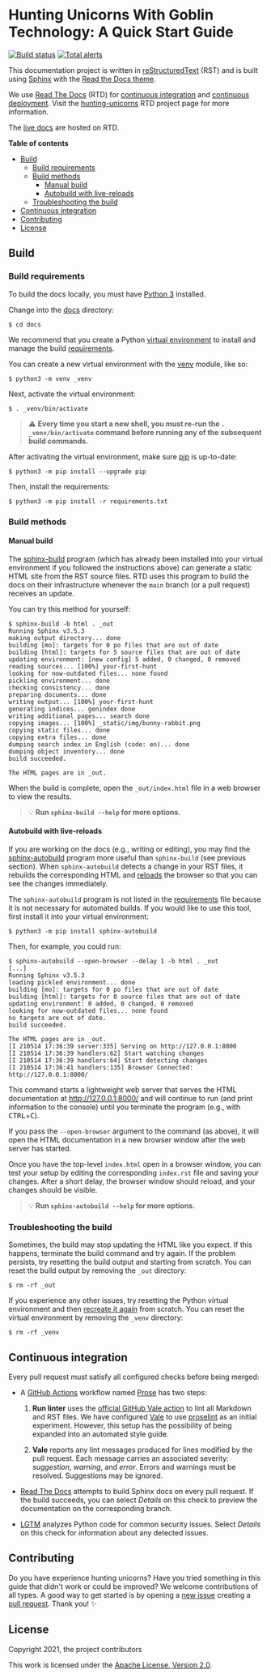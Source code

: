 # Hunting Unicorns With Goblin Technology: A Quick Start Guide

[![Build status](https://readthedocs.org/projects/hunting-unicorns/badge/?version=latest)](http://hunting-unicorns.readthedocs.io/en/latest/?badge=latest) [![Total alerts](https://img.shields.io/lgtm/alerts/g/norosa/hunting-unicorns.svg?logo=lgtm&logoWidth=18)](https://lgtm.com/projects/g/norosa/hunting-unicorns/alerts/)

This documentation project is written in [reStructuredText](http://sphinx-doc.org/rest.html) (RST) and is built using [Sphinx](http://www.sphinx-doc.org/) with the [Read the Docs theme](https://github.com/snide/sphinx_rtd_theme).

We use [Read The Docs](https://readthedocs.org/) (RTD) for [continuous integration](https://docs.readthedocs.io/en/stable/pull-requests.html) and [continuous deployment](https://docs.readthedocs.io/en/stable/webhooks.html). Visit the [hunting-unicorns](https://readthedocs.org/projects/hunting-unicorns/) RTD project page for more information.

The [live docs](https://hunting-unicorns.readthedocs.io/) are hosted on RTD.

**Table of contents**

  * [Build](#build)
    + [Build requirements](#build-requirements)
    + [Build methods](#build-methods)
      - [Manual build](#manual-build)
      - [Autobuild with live-reloads](#autobuild-with-live-reloads)
    + [Troubleshooting the build](#troubleshooting-the-build)
  * [Continuous integration](#continuous-integration)
  * [Contributing](#contributing)
  * [License](#license)

## Build

### Build requirements

To build the docs locally, you must have [Python 3](https://www.python.org/downloads/) installed.

Change into the [docs](https://github.com/norosa/hunting-unicorns/tree/main/docs) directory:

```console
$ cd docs
```

We recommend that you create a Python [virtual environment](https://docs.python.org/3/tutorial/venv.html) to install and manage the build [requirements](https://github.com/norosa/hunting-unicorns/tree/main/docs/requirements.txt).

You can create a new virtual environment with the [venv](https://docs.python.org/3/library/venv.html)  module, like so:

```console
$ python3 -m venv _venv
```

Next, activate the virtual environment:

```console
$ . _venv/bin/activate
```

> :warning: **Every time you start a new shell, you must re-run the `. _venv/bin/activate` command before running any of the subsequent build commands.**

After activating the virtual environment, make sure [pip](https://pypi.org/project/pip/) is up-to-date:

```console
$ python3 -m pip install --upgrade pip
```

Then, install the requirements:

```console
$ python3 -m pip install -r requirements.txt
```

### Build methods

#### Manual build

The [sphinx-build](https://www.sphinx-doc.org/en/3.x/man/sphinx-build.html) program (which has already been installed into your virtual environment if you followed the instructions above) can generate a static HTML site from the RST source files. RTD uses this program to build the docs on their infrastructure whenever the `main` branch (or a pull request) receives an update.

You can try this method for yourself:

```console
$ sphinx-build -b html . _out
Running Sphinx v3.5.3
making output directory... done
building [mo]: targets for 0 po files that are out of date
building [html]: targets for 5 source files that are out of date
updating environment: [new config] 5 added, 0 changed, 0 removed
reading sources... [100%] your-first-hunt
looking for now-outdated files... none found
pickling environment... done
checking consistency... done
preparing documents... done
writing output... [100%] your-first-hunt
generating indices... genindex done
writing additional pages... search done
copying images... [100%] _static/img/bunny-rabbit.png
copying static files... done
copying extra files... done
dumping search index in English (code: en)... done
dumping object inventory... done
build succeeded.

The HTML pages are in _out.
```

When the build is complete, open the `_out/index.html` file in a web browser to view the results.

> :bulb: **Run `sphinx-build --help` for more options.**

#### Autobuild with live-reloads

If you are working on the docs (e.g., writing or editing), you may find the [sphinx-autobuild](https://pypi.org/project/sphinx-autobuild/) program more useful than `sphinx-build` (see previous section). When `sphinx-autobuild` detects a change in your RST files, it rebuilds the corresponding HTML and [reloads](https://www.npmjs.com/package/livereload) the browser so that you can see the changes immediately.

The `sphinx-autobuild` program is not listed in the [requirements](https://github.com/norosa/hunting-unicorns/tree/main/docs/requirements.txt) file because it is not necessary for automated builds. If you would like to use this tool, first install it into your virtual environment:

```console
$ python3 -m pip install sphinx-autobuild
```

Then, for example, you could run:

```console
$ sphinx-autobuild --open-browser --delay 1 -b html . _out
[...]
Running Sphinx v3.5.3
loading pickled environment... done
building [mo]: targets for 0 po files that are out of date
building [html]: targets for 0 source files that are out of date
updating environment: 0 added, 0 changed, 0 removed
looking for now-outdated files... none found
no targets are out of date.
build succeeded.

The HTML pages are in _out.
[I 210514 17:36:39 server:335] Serving on http://127.0.0.1:8000
[I 210514 17:36:39 handlers:62] Start watching changes
[I 210514 17:36:39 handlers:64] Start detecting changes
[I 210514 17:36:41 handlers:135] Browser Connected: http://127.0.0.1:8000/
```

This command starts a lightweight web server that serves the HTML documentation at http://127.0.0.1:8000/ and will continue to run (and print information to the console) until you terminate the program (e.g., with <kbd>CTRL</kbd>+<kbd>C</kbd>).

If you pass the `--open-browser` argument to the command (as above), it will open the HTML documentation in a new browser window after the web server has started.

Once you have the top-level `index.html` open in a browser window, you can test your setup by editing the corresponding `index.rst` file and saving your changes. After a short delay, the browser window should reload, and your changes should be visible.

> :bulb: **Run `sphinx-autobuild --help` for more options.**

### Troubleshooting the build

Sometimes, the build may stop updating the HTML like you expect. If this
happens, terminate the build command and try again. If the problem persists,
try resetting the build output and starting from scratch. You can reset the
build output by removing the `_out` directory:

```console
$ rm -rf _out
```

If you experience any other issues, try resetting the Python virtual environment and then [recreate it again](#build-requirements) from scratch. You can reset the virtual environment by removing the `_venv` directory:

```console
$ rm -rf _venv
```

## Continuous integration

Every pull request must satisfy all configured checks before being merged:

- A [GitHub Actions](https://github.com/features/actions) workflow named [Prose](https://github.com/norosa/hunting-unicorns/blob/main/.github/workflows/prose.yml) has two steps:

  1. **Run linter** uses the [official GitHub Vale action](https://github.com/errata-ai/vale-action) to lint all Markdown and RST files. We have configured [Vale](https://github.com/errata-ai/vale) to use [proselint](https://github.com/errata-ai/proselint) as an initial experiment. However, this setup has the possibility of being expanded into an automated style guide.

  2. **Vale** reports any lint messages produced for lines modified by the pull request. Each message carries an associated severity: *suggestion*, *warning*, and *error*. Errors and warnings must be resolved. Suggestions may be ignored.

- [Read The Docs](https://docs.readthedocs.io/en/stable/pull-requests.html) attempts to build Sphinx docs on every pull request. If the build succeeds, you can select *Details* on this check to preview the documentation on the corresponding branch.

- [LGTM](https://lgtm.com/) analyzes Python code for common security issues. Select *Details* on this check for information about any detected issues.

## Contributing

Do you have experience hunting unicorns? Have you tried something in this guide that didn't work or could be improved? We welcome contributions of all types. A good way to get started is by opening a [new issue](https://github.com/norosa/hunting-unicorns/issues) creating a [pull request](https://github.com/norosa/hunting-unicorns/pulls). Thank you! :sparkles:

## License

Copyright 2021, the project contributors

This work is licensed under the [Apache License, Version 2.0](https://github.com/norosa/hunting-unicorns/blob/main/LICENSE.txt).

